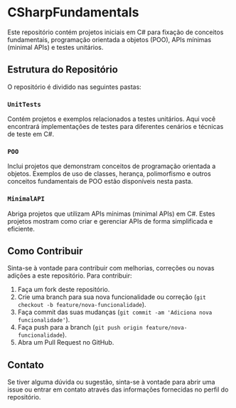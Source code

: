 # CSharpFundamentals

Este repositório contém projetos iniciais em C# para fixação de conceitos fundamentais, programação orientada a objetos (POO), APIs mínimas (minimal APIs) e testes unitários. 

## Estrutura do Repositório

O repositório é dividido nas seguintes pastas:

### `UnitTests`
Contém projetos e exemplos relacionados a testes unitários. Aqui você encontrará implementações de testes para diferentes cenários e técnicas de teste em C#.

### `POO`
Inclui projetos que demonstram conceitos de programação orientada a objetos. Exemplos de uso de classes, herança, polimorfismo e outros conceitos fundamentais de POO estão disponíveis nesta pasta.

### `MinimalAPI`
Abriga projetos que utilizam APIs mínimas (minimal APIs) em C#. Estes projetos mostram como criar e gerenciar APIs de forma simplificada e eficiente.

## Como Contribuir

Sinta-se à vontade para contribuir com melhorias, correções ou novas adições a este repositório. Para contribuir:

1. Faça um fork deste repositório.
2. Crie uma branch para sua nova funcionalidade ou correção (`git checkout -b feature/nova-funcionalidade`).
3. Faça commit das suas mudanças (`git commit -am 'Adiciona nova funcionalidade'`).
4. Faça push para a branch (`git push origin feature/nova-funcionalidade`).
5. Abra um Pull Request no GitHub.


## Contato

Se tiver alguma dúvida ou sugestão, sinta-se à vontade para abrir uma issue ou entrar em contato através das informações fornecidas no perfil do repositório.

